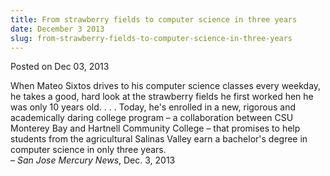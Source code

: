 ```yaml
---
title: From strawberry fields to computer science in three years
date: December 3 2013
slug: from-strawberry-fields-to-computer-science-in-three-years
---
```





<span class="date">Posted on Dec 03, 2013    </span>
<p>When Mateo Sixtos drives to his computer science classes every
weekday, he takes a good, hard look at the strawberry fields he
first worked hen he was only 10 years old. . . . Today, he&apos;s
enrolled in a new, rigorous and academically daring college program
&#x2013; a collaboration between CSU Monterey Bay and Hartnell Community
College &#x2013; that promises to help students from the agricultural
Salinas Valley earn a bachelor&apos;s degree in computer science in only
three years.<br>
&#x2013; <em>San Jose Mercury News</em>, Dec. 3, 2013</br></p>





